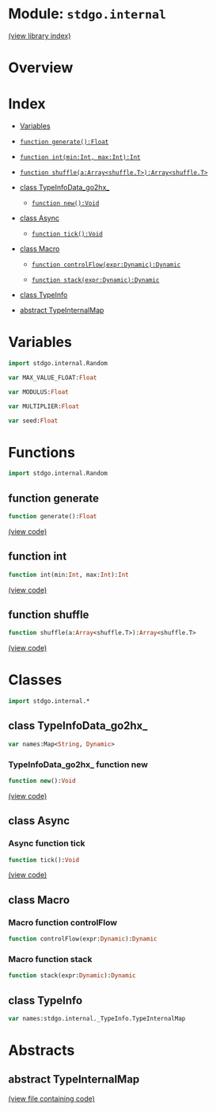 # Module: `stdgo.internal`

[(view library index)](../stdgo.md)


# Overview


# Index


- [Variables](<#variables>)

- [`function generate():Float`](<#function-generate>)

- [`function int(min:Int, max:Int):Int`](<#function-int>)

- [`function shuffle(a:Array<shuffle.T>):Array<shuffle.T>`](<#function-shuffle>)

- [class TypeInfoData\_go2hx\_](<#class-typeinfodatago2hx>)

  - [`function new():Void`](<#typeinfodatago2hx-function-new>)

- [class Async](<#class-async>)

  - [`function tick():Void`](<#async-function-tick>)

- [class Macro](<#class-macro>)

  - [`function controlFlow(expr:Dynamic):Dynamic`](<#macro-function-controlflow>)

  - [`function stack(expr:Dynamic):Dynamic`](<#macro-function-stack>)

- [class TypeInfo](<#class-typeinfo>)

- [abstract TypeInternalMap](<#abstract-typeinternalmap>)

# Variables


```haxe
import stdgo.internal.Random
```


```haxe
var MAX_VALUE_FLOAT:Float
```


```haxe
var MODULUS:Float
```


```haxe
var MULTIPLIER:Float
```


```haxe
var seed:Float
```


# Functions


```haxe
import stdgo.internal.Random
```


## function generate


```haxe
function generate():Float
```


[\(view code\)](<./Random.hx#L9>)


## function int


```haxe
function int(min:Int, max:Int):Int
```


[\(view code\)](<./Random.hx#L12>)


## function shuffle


```haxe
function shuffle(a:Array<shuffle.T>):Array<shuffle.T>
```


[\(view code\)](<./Random.hx#L14>)


# Classes


```haxe
import stdgo.internal.*
```


## class TypeInfoData\_go2hx\_


```haxe
var names:Map<String, Dynamic>
```


### TypeInfoData\_go2hx\_ function new


```haxe
function new():Void
```


[\(view code\)](<./Macro.macro.hx#L29>)


## class Async


### Async function tick


```haxe
function tick():Void
```


[\(view code\)](<./Async.hx#L4>)


## class Macro


### Macro function controlFlow


```haxe
function controlFlow(expr:Dynamic):Dynamic
```


### Macro function stack


```haxe
function stack(expr:Dynamic):Dynamic
```


## class TypeInfo


```haxe
var names:stdgo.internal._TypeInfo.TypeInternalMap
```


# Abstracts


## abstract TypeInternalMap


[\(view file containing code\)](<./TypeInfo.hx>)


